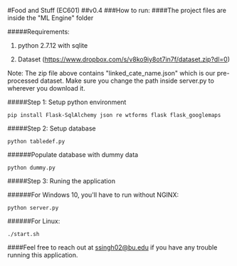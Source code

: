 #Food and Stuff (EC601)
##v0.4 
###How to run:
####The project files are inside the "ML Engine" folder

#####Requirements: 

1. python 2.7.12 with sqlite

2. Dataset (https://www.dropbox.com/s/v8ko9iy8ot7in7f/dataset.zip?dl=0)

Note: The zip file above contains "linked_cate_name.json" which is our pre-processed dataset. Make sure you change the path inside server.py to wherever you download it.

#####Step 1: Setup python environment
```
pip install Flask-SqlAlchemy json re wtforms flask flask_googlemaps
```

#####Step 2: Setup database
```
python tabledef.py
```

######Populate database with dummy data
```
python dummy.py
```

#####Step 3: Runing the application

######For Windows 10, you'll have to run without NGINX: 
```
python server.py
```
######For Linux: 
```
./start.sh
```

####Feel free to reach out at ssingh02@bu.edu if you have any trouble running this application.
